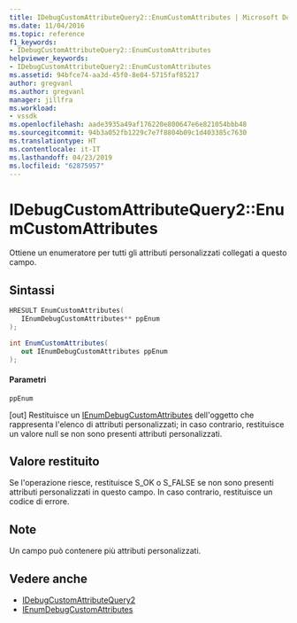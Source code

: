 ```yaml
---
title: IDebugCustomAttributeQuery2::EnumCustomAttributes | Microsoft Docs
ms.date: 11/04/2016
ms.topic: reference
f1_keywords:
- IDebugCustomAttributeQuery2::EnumCustomAttributes
helpviewer_keywords:
- IDebugCustomAttributeQuery2::EnumCustomAttributes
ms.assetid: 94bfce74-aa3d-45f0-8e04-5715faf85217
author: gregvanl
ms.author: gregvanl
manager: jillfra
ms.workload:
- vssdk
ms.openlocfilehash: aade3935a49af176220e800647e6e821054bbb48
ms.sourcegitcommit: 94b3a052fb1229c7e7f8804b09c1d403385c7630
ms.translationtype: HT
ms.contentlocale: it-IT
ms.lasthandoff: 04/23/2019
ms.locfileid: "62875957"
---
```

# <a name="idebugcustomattributequery2enumcustomattributes"></a>IDebugCustomAttributeQuery2::EnumCustomAttributes
Ottiene un enumeratore per tutti gli attributi personalizzati collegati a questo campo.

## <a name="syntax"></a>Sintassi

```cpp
HRESULT EnumCustomAttributes( 
   IEnumDebugCustomAttributes** ppEnum
);
```

```csharp
int EnumCustomAttributes(
   out IEnumDebugCustomAttributes ppEnum
);
```

#### <a name="parameters"></a>Parametri
 `ppEnum`

 [out] Restituisce un [IEnumDebugCustomAttributes](../../../extensibility/debugger/reference/ienumdebugcustomattributes.md) dell'oggetto che rappresenta l'elenco di attributi personalizzati; in caso contrario, restituisce un valore null se non sono presenti attributi personalizzati.

## <a name="return-value"></a>Valore restituito
 Se l'operazione riesce, restituisce S_OK o S_FALSE se non sono presenti attributi personalizzati in questo campo. In caso contrario, restituisce un codice di errore.

## <a name="remarks"></a>Note
 Un campo può contenere più attributi personalizzati.

## <a name="see-also"></a>Vedere anche
- [IDebugCustomAttributeQuery2](../../../extensibility/debugger/reference/idebugcustomattributequery2.md)
- [IEnumDebugCustomAttributes](../../../extensibility/debugger/reference/ienumdebugcustomattributes.md)